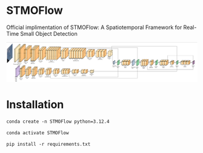 # STMOFlow
Official implimentation of STMOFlow: A Spatiotemporal Framework for  Real-Time Small Object Detection

![Project Image](./output_video/model_architecture.png)

# Installation

```
conda create -n STMOFlow python=3.12.4
```

```
conda activate STMOFlow
```

```
pip install -r requirements.txt
```

